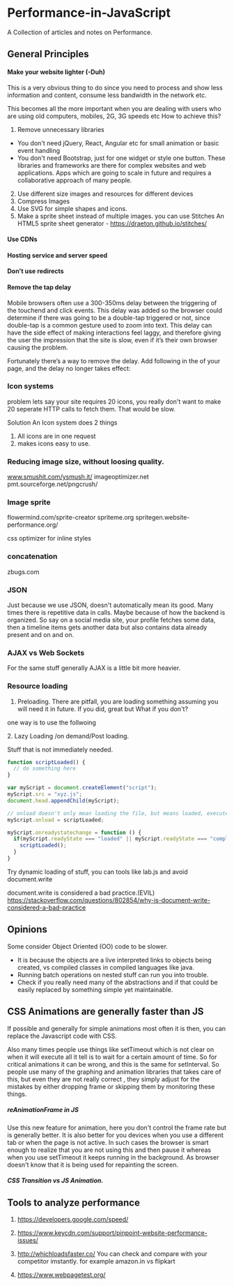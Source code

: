# Performance-in-JavaScript
A Collection of articles and notes on Performance.

## General Principles
#### Make your website lighter (-Duh)
This is a very obvious thing to do since you need to process and show less information and content, consume less bandwidth in the network etc.

This becomes all the more important when you are dealing with users who are using old computers, mobiles, 2G, 3G speeds etc
How to achieve this?
1. Remove unnecessary libraries
 - You don't need jQuery, React, Angular etc for small animation or basic event handling
 - You don't need Bootstrap, just for one widget or style one button. These libraries and frameworks are there for complex websites and web applications. Apps which are going to scale in future and requires a collaborative approach of many people.

2. Use different size images and resources for different devices
3. Compress Images
4. Use SVG for simple shapes and icons.
5. Make a sprite sheet instead of multiple images.
    you can use Stitches An HTML5 sprite sheet generator - https://draeton.github.io/stitches/

#### Use CDNs

#### Hosting service and server speed

#### Don't use redirects

#### Remove the tap delay
Mobile browsers often use a 300-350ms delay between the triggering of the touchend and click events. This delay was added so the browser could determine if there was going to be a double-tap triggered or not, since double-tap is a common gesture used to zoom into text. This delay can have the side effect of making interactions feel laggy, and therefore giving the user the impression that the site is slow, even if it’s their own browser causing the problem.

Fortunately there’s a way to remove the delay. Add following in the <head> of your page, and the delay no longer takes effect:

<meta name="viewport" content="width=device-width">


### Icon systems
problem
lets say your site requires 20 icons, you really don't want to make 20 seperate HTTP calls to fetch them. That would be slow.

Solution
An Icon system does 2 things
1. All icons are in one request
2. makes icons easy to use.

### Reducing image size, without loosing quality.
www.smushit.com/ysmush.it/
imageoptimizer.net
pmt.sourceforge.net/pngcrush/

### Image sprite
flowermind.com/sprite-creator
spriteme.org
spritegen.website-performance.org/

css optimizer for inline styles

### concatenation
zbugs.com

### JSON
Just because we use JSON, doesn't automatically mean its good.
Many times there is repetitive data in calls. Maybe because of how the backend is organized.
So say on a social media site, your profile fetches some data, then a timeline items gets another data but also contains data already present and on and on.

### AJAX vs Web Sockets
For the same stuff generally AJAX is a little bit more heavier.

### Resource loading
1. Preloading.
There are pitfall, you are loading something assuming you will need it in future. If you did, great but What if you don't?

one way is to use the follwoing

<link rel="prefetch" href="something.jpg">
2.  Lazy Loading /on demand/Post loading.

Stuff that is not immediately needed.

```js
function scriptLoaded() {
  // do something here
}

var myScript = document.createElement("script");
myScript.src = "xyz.js";
document.head.appendChild(myScript);

// onload doesn't only mean loading the file, but means loaded, executed and done.
myScript.onload = scriptLoaded;

myScript.onreadystatechange = function () {
  if(myScript.readyState === "loaded" || myScript.readyState === "complete") {
    scriptLoaded();
  }
}

```

Try dynamic loading of stuff, you can tools like lab.js and avoid document.write

document.write is considered a bad practice.(EVIL)
https://stackoverflow.com/questions/802854/why-is-document-write-considered-a-bad-practice



## Opinions

Some consider Object Oriented (OO) code to be slower.

* It is because the objects are a live interpreted links to objects being created, vs compiled classes in compiled languages like java.
* Running batch operations on nested stuff can run you into trouble.
* Check if you really need many of the abstractions and if that could be easily replaced by something simple yet maintainable.

## CSS Animations are generally faster than JS
If possible and generally for simple animations most often it is then, you can replace the Javascript code with CSS.

Also many times people use things like setTimeout which is not clear on when it will execute all it tell is to wait for a certain amount of time.
So for critical animations it can be wrong, and this is the same for setInterval.
So people use many of the graphing and animation libraries that takes care of this, but even they are not really correct , they simply adjust for the mistakes by either dropping frame or skipping them by monitoring these things.

##### reAnimationFrame in JS
Use this new feature for animation, here you don't control the frame rate but is generally better.
It is also better for you devices when you use a different tab or when the page is not active. In such cases the browser is smart enough to realize that you are not using this and then pause it whereas when you use setTimeout it keeps running in the background. As browser doesn't know that it is being used for repainting the screen.


##### CSS Transition vs JS Animation.



## Tools to analyze performance

1. https://developers.google.com/speed/

2. https://www.keycdn.com/support/pinpoint-website-performance-issues/

3. http://whichloadsfaster.co/
You can check and compare with your competitor imstantly. for example amazon.in vs flipkart

4. https://www.webpagetest.org/
